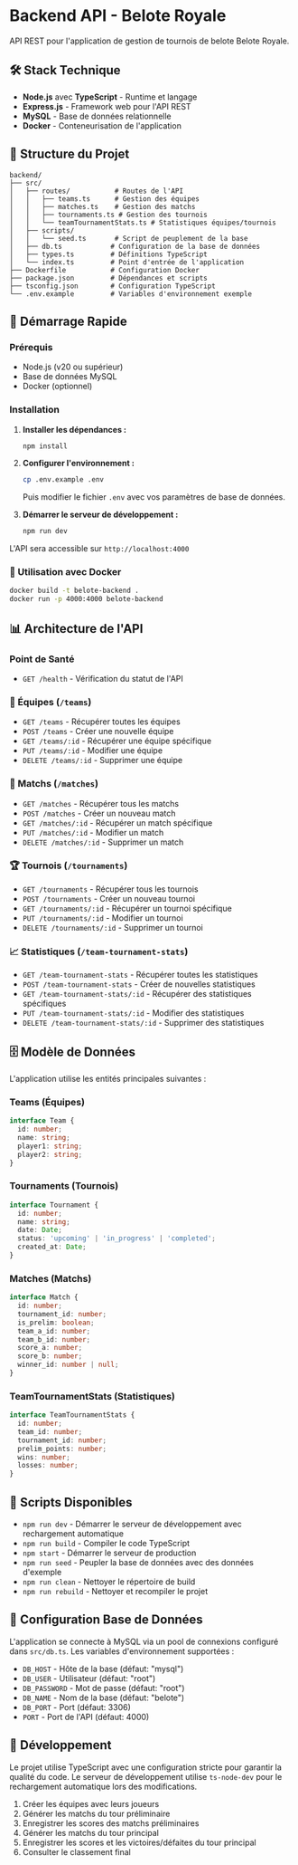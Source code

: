 # Backend API - Belote Royale

API REST pour l'application de gestion de tournois de belote Belote Royale.

## 🛠️ Stack Technique

- **Node.js** avec **TypeScript** - Runtime et langage
- **Express.js** - Framework web pour l'API REST
- **MySQL** - Base de données relationnelle
- **Docker** - Conteneurisation de l'application

## 📁 Structure du Projet

```
backend/
├── src/
│   ├── routes/           # Routes de l'API
│   │   ├── teams.ts      # Gestion des équipes
│   │   ├── matches.ts    # Gestion des matchs
│   │   ├── tournaments.ts # Gestion des tournois
│   │   └── teamTournamentStats.ts # Statistiques équipes/tournois
│   ├── scripts/
│   │   └── seed.ts       # Script de peuplement de la base
│   ├── db.ts            # Configuration de la base de données
│   ├── types.ts         # Définitions TypeScript
│   └── index.ts         # Point d'entrée de l'application
├── Dockerfile           # Configuration Docker
├── package.json         # Dépendances et scripts
├── tsconfig.json        # Configuration TypeScript
└── .env.example         # Variables d'environnement exemple
```

## 🚀 Démarrage Rapide

### Prérequis

- Node.js (v20 ou supérieur)
- Base de données MySQL
- Docker (optionnel)

### Installation

1. **Installer les dépendances :**
   ```bash
   npm install
   ```

2. **Configurer l'environnement :**
   ```bash
   cp .env.example .env
   ```
   Puis modifier le fichier `.env` avec vos paramètres de base de données.

3. **Démarrer le serveur de développement :**
   ```bash
   npm run dev
   ```

L'API sera accessible sur `http://localhost:4000`

### 🐳 Utilisation avec Docker

```bash
docker build -t belote-backend .
docker run -p 4000:4000 belote-backend
```

## 📊 Architecture de l'API

### Point de Santé
- `GET /health` - Vérification du statut de l'API

### 👥 Équipes (`/teams`)
- `GET /teams` - Récupérer toutes les équipes
- `POST /teams` - Créer une nouvelle équipe
- `GET /teams/:id` - Récupérer une équipe spécifique
- `PUT /teams/:id` - Modifier une équipe
- `DELETE /teams/:id` - Supprimer une équipe

### 🎯 Matchs (`/matches`)
- `GET /matches` - Récupérer tous les matchs
- `POST /matches` - Créer un nouveau match
- `GET /matches/:id` - Récupérer un match spécifique
- `PUT /matches/:id` - Modifier un match
- `DELETE /matches/:id` - Supprimer un match

### 🏆 Tournois (`/tournaments`)
- `GET /tournaments` - Récupérer tous les tournois
- `POST /tournaments` - Créer un nouveau tournoi
- `GET /tournaments/:id` - Récupérer un tournoi spécifique
- `PUT /tournaments/:id` - Modifier un tournoi
- `DELETE /tournaments/:id` - Supprimer un tournoi

### 📈 Statistiques (`/team-tournament-stats`)
- `GET /team-tournament-stats` - Récupérer toutes les statistiques
- `POST /team-tournament-stats` - Créer de nouvelles statistiques
- `GET /team-tournament-stats/:id` - Récupérer des statistiques spécifiques
- `PUT /team-tournament-stats/:id` - Modifier des statistiques
- `DELETE /team-tournament-stats/:id` - Supprimer des statistiques

## 🗄️ Modèle de Données

L'application utilise les entités principales suivantes :

### **Teams** (Équipes)
```typescript
interface Team {
  id: number;
  name: string;
  player1: string;
  player2: string;
}
```

### **Tournaments** (Tournois)
```typescript
interface Tournament {
  id: number;
  name: string;
  date: Date;
  status: 'upcoming' | 'in_progress' | 'completed';
  created_at: Date;
}
```

### **Matches** (Matchs)
```typescript
interface Match {
  id: number;
  tournament_id: number;
  is_prelim: boolean;
  team_a_id: number;
  team_b_id: number;
  score_a: number;
  score_b: number;
  winner_id: number | null;
}
```

### **TeamTournamentStats** (Statistiques)
```typescript
interface TeamTournamentStats {
  id: number;
  team_id: number;
  tournament_id: number;
  prelim_points: number;
  wins: number;
  losses: number;
}
```

## 🔧 Scripts Disponibles

- `npm run dev` - Démarrer le serveur de développement avec rechargement automatique
- `npm run build` - Compiler le code TypeScript
- `npm start` - Démarrer le serveur de production
- `npm run seed` - Peupler la base de données avec des données d'exemple
- `npm run clean` - Nettoyer le répertoire de build
- `npm run rebuild` - Nettoyer et recompiler le projet

## 🔌 Configuration Base de Données

L'application se connecte à MySQL via un pool de connexions configuré dans `src/db.ts`. Les variables d'environnement supportées :

- `DB_HOST` - Hôte de la base (défaut: "mysql")
- `DB_USER` - Utilisateur (défaut: "root")
- `DB_PASSWORD` - Mot de passe (défaut: "root")
- `DB_NAME` - Nom de la base (défaut: "belote")
- `DB_PORT` - Port (défaut: 3306)
- `PORT` - Port de l'API (défaut: 4000)

## 🐛 Développement

Le projet utilise TypeScript avec une configuration stricte pour garantir la qualité du code. Le serveur de développement utilise `ts-node-dev` pour le rechargement automatique lors des modifications.

1. Créer les équipes avec leurs joueurs
2. Générer les matchs du tour préliminaire
3. Enregistrer les scores des matchs préliminaires
4. Générer les matchs du tour principal
5. Enregistrer les scores et les victoires/défaites du tour principal
6. Consulter le classement final